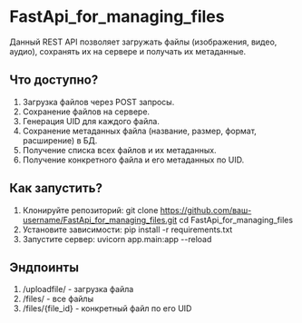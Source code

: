 ﻿# FastApi_for_managing_files

Данный REST API позволяет загружать файлы (изображения, видео, аудио), сохранять их на сервере и получать их метаданные.

## Что доступно?
1) Загрузка файлов через POST запросы.
2) Сохранение файлов на сервере.
3) Генерация UID для каждого файла.
4) Сохранение метаданных файла (название, размер, формат, расширение) в БД.
5) Получение списка всех файлов и их метаданных.
6) Получение конкретного файла и его метаданных по UID.

## Как запустить?
1) Клонируйте репозиторий: git clone https://github.com/ваш-username/FastApi_for_managing_files.git
cd FastApi_for_managing_files
2) Установите зависимости: pip install -r requirements.txt
3) Запустите сервер: uvicorn app.main:app --reload

## Эндпоинты
1) /uploadfile/ - загрузка файла
2) /files/ - все файлы
3) /files/{file_id} - конкретный файл по его UID

